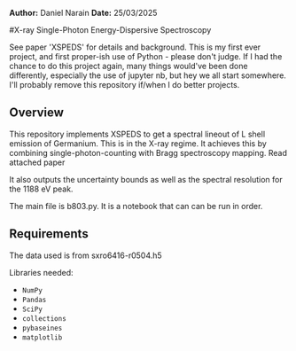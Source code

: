 
**Author:** Daniel Narain
**Date:**  25/03/2025

#X-ray Single-Photon Energy-Dispersive Spectroscopy

See paper 'XSPEDS' for details and background. This is my first ever project, and first proper-ish use of Python - please don't judge.
If I had the chance to do this project again, many things would've been done differently, especially the use of jupyter nb, but hey we all start somewhere. I'll probably remove this repository if/when I do better projects. 

## Overview
This repository implements XSPEDS to get a spectral lineout of L shell emission of Germanium. This is in the X-ray regime.
It achieves this by combining single-photon-counting with Bragg spectroscopy mapping. Read attached paper

It also outputs the uncertainty bounds as well as the spectral resolution for the 1188 eV peak.


The main file is b803.py. It is a notebook that can can be run in order.
## Requirements

The data used is from sxro6416-r0504.h5

Libraries needed:
  - `NumPy`
  - `Pandas`
  - `SciPy`
  - `collections`
  - `pybaseines`
  - `matplotlib`

